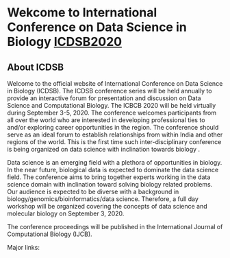 # Wekcome to International Conference on Data Science in Biology [ICDSB2020](https://sites.google.com/view/icdsb-2020/)

About ICDSB
-----------

Welcome to the official website of International Conference on Data Science in Biology (ICDSB). The ICDSB conference series will be held annually to provide an interactive forum for presentation and discussion on Data Science and Computational Biology. The ICBCB 2020 will be held virtually during September 3-5, 2020. The conference welcomes participants from all over the world who are interested in developing professional ties to and/or exploring career opportunities in the region. The conference should serve as an ideal forum to establish relationships from within India and other regions of the world. This is the first time such inter-disciplinary conference is being organized on data science with inclination towards biology .

Data science is an emerging field with a plethora of opportunities in biology. In the near future, biological data is expected to dominate the data science field. The conference aims to bring together experts working in the data science domain with inclination toward solving biology related problems. Our audience is expected to be diverse with a background in biology/genomics/bioinformatics/data science. Therefore, a full day workshop will be organized covering the concepts of data science and molecular biology on September 3, 2020.

The conference proceedings will be published in the International Journal of Computational Biology (IJCB). 

Major links:



